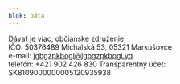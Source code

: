 ```yaml
---
blok: päta
---
```

Dávať je viac, občianske združenie  
IČO: 50376489
Michalská 53, 05321 Markušovce  
e-mail: <jgbgzpkbogi@jgbgzpkbogi.yq>  
telefón: +421 902 426 830 
Transparentný účet: SK8109000000005120935938
